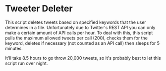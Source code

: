 # Tweeter Deleter

This script deletes tweets based on specified keywords that the user determines in a file. Unfortunately due to Twitter's REST API you can only make a certain amount of API calls per hour. To deal with this, this script pulls the maximum allowed tweets per call (200), checks them for the keyword, deletes if necessary (not counted as an API call) then sleeps for 5 minutes.

It'll take 8.5 hours to go throw 20,000 tweets, so it's probably best to let this script run over night.
